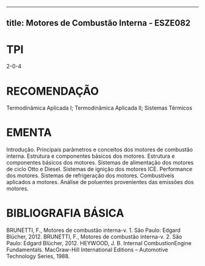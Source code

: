 
---
title: Motores de Combustão Interna - ESZE082 
---

# TPI

2-0-4

# RECOMENDAÇÃO

Termodinâmica Aplicada I; Termodinâmica Aplicada II; Sistemas Térmicos

# EMENTA

Introdução. Principais parâmetros e conceitos dos motores de combustão interna. Estrutura e componentes básicos dos motores. Estrutura e componentes básicos dos motores. Sistemas de alimentação dos motores de ciclo Otto e Diesel. Sistemas de ignição dos motores ICE. Performance dos motores. Sistemas de refrigeração dos motores. Combustíveis aplicados a motores. Análise de poluentes provenientes das emissões dos motores.

# BIBLIOGRAFIA BÁSICA

BRUNETTI, F., Motores de combustão interna-v. 1. São Paulo: Edgard Blücher, 2012.
BRUNETTI, F., Motores de combustão interna-v. 2. São Paulo: Edgard Blücher, 2012.
HEYWOOD, J. B. Internal CombustionEngine Fundamentals. MacGraw-Hill International Editions – Automotive Technology Series, 1988.
        